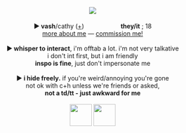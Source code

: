 <p align="center">
<img src="https://i.imgur.com/A8Zt8dW.png">
<br><br><b>► vash</b>/cathy (<a href="https://en.pronouns.page/@Humanoid.Typhoon">+</a>) <img src="https://i.imgur.com/c5kHAAo.png" height="16px"> <img src="https://i.imgur.com/ZcBbkga.png" height="16px"> <img src="https://i.imgur.com/p3rYitx.png" height="16px"> <img src="https://i.imgur.com/hyf2v4w.png" height="16px"> <B>they/it</B> ; 18
<br><a href="https://vashstampede.straw.page">more about me</a> ― <a href=https://mxghoesting.straw.page>commission me!</a><br>
<br><b>► whisper to interact</b>, i'm offtab a lot. i'm not very talkative 
<br>i don't int first, but i am friendly
<br><b>inspo is fine</b>, just don't impersonate me
<br><br><b>► i hide freely.</b> if you're weird/annoying you're gone
<br>not ok with c+h unless we're friends or asked,
<br><b>not a td/tt - just awkward for me </b>
<br><br><img src="https://files.catbox.moe/pkflvv.gif" height="50px"> <img src="https://files.catbox.moe/8fg6h8.gif" height="50px">
</p>
